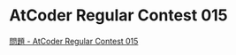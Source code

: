 AtCoder Regular Contest 015
===

[問題 - AtCoder Regular Contest 015](https://atcoder.jp/contests/arc015/tasks)
